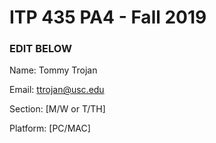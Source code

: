 # ITP 435 PA4 - Fall 2019 #

### EDIT BELOW ###
Name: Tommy Trojan

Email: ttrojan@usc.edu

Section: [M/W or T/TH]

Platform: [PC/MAC]
